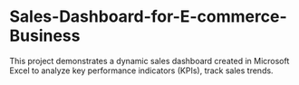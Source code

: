 # Sales-Dashboard-for-E-commerce-Business
 This project demonstrates a dynamic sales dashboard created in Microsoft Excel to analyze key performance indicators (KPIs), track sales trends.
